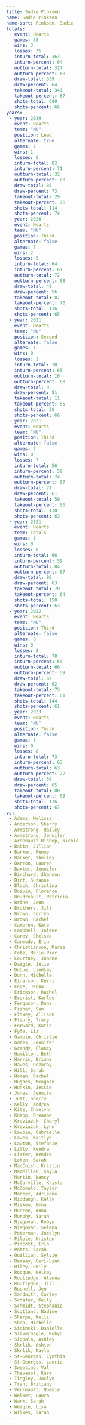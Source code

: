 ```yaml
---
title: Sadie Pinksen
name: Sadie Pinksen
name-sort: Pinksen, Sadie
totals:
 - event: Hearts
   games: 38
   wins: 3
   losses: 35
   inturn-total: 363
   inturn-percent: 64
   outturn-total: 317
   outturn-percent: 68
   draw-total: 339
   draw-percent: 64
   takeout-total: 341
   takeout-percent: 67
   shots-total: 680
   shots-percent: 66
years:
 - year: 2019
   event: Hearts
   team: "NU"
   position: Lead
   alternate: true
   games: 7
   wins: 1
   losses: 6
   inturn-total: 82
   inturn-percent: 71
   outturn-total: 32
   outturn-percent: 80
   draw-total: 85
   draw-percent: 73
   takeout-total: 29
   takeout-percent: 76
   shots-total: 114
   shots-percent: 74
 - year: 2020
   event: Hearts
   team: "NU"
   position: Third
   alternate: false
   games: 7
   wins: 2
   losses: 5
   inturn-total: 64
   inturn-percent: 61
   outturn-total: 72
   outturn-percent: 68
   draw-total: 49
   draw-percent: 56
   takeout-total: 87
   takeout-percent: 70
   shots-total: 136
   shots-percent: 65
 - year: 2021
   event: Hearts
   team: "NU"
   position: Second
   alternate: false
   games: 1
   wins: 0
   losses: 1
   inturn-total: 10
   inturn-percent: 65
   outturn-total: 10
   outturn-percent: 68
   draw-total: 9
   draw-percent: 81
   takeout-total: 11
   takeout-percent: 55
   shots-total: 20
   shots-percent: 66
 - year: 2021
   event: Hearts
   team: "NU"
   position: Third
   alternate: false
   games: 7
   wins: 0
   losses: 7
   inturn-total: 56
   inturn-percent: 58
   outturn-total: 74
   outturn-percent: 67
   draw-total: 71
   draw-percent: 61
   takeout-total: 59
   takeout-percent: 66
   shots-total: 130
   shots-percent: 63
 - year: 2021
   event: Hearts
   team: Totals
   games: 8
   wins: 0
   losses: 8
   inturn-total: 66
   inturn-percent: 59
   outturn-total: 84
   outturn-percent: 67
   draw-total: 80
   draw-percent: 63
   takeout-total: 70
   takeout-percent: 64
   shots-total: 150
   shots-percent: 63
 - year: 2022
   event: Hearts
   team: "NU"
   position: Third
   alternate: false
   games: 8
   wins: 0
   losses: 8
   inturn-total: 78
   inturn-percent: 64
   outturn-total: 66
   outturn-percent: 59
   draw-total: 69
   draw-percent: 62
   takeout-total: 75
   takeout-percent: 61
   shots-total: 144
   shots-percent: 61
 - year: 2023
   event: Hearts
   team: "NU"
   position: Third
   alternate: false
   games: 8
   wins: 0
   losses: 8
   inturn-total: 73
   inturn-percent: 63
   outturn-total: 63
   outturn-percent: 72
   draw-total: 56
   draw-percent: 65
   takeout-total: 80
   takeout-percent: 69
   shots-total: 136
   shots-percent: 67
vs:
 - Adams, Melissa
 - Anderson, Sherry
 - Armstrong, Hailey
 - Armstrong, Jennifer
 - Arsenault-Bishop, Nicole
 - Babin, Jillian
 - Barker, Penny
 - Barker, Shelley
 - Barron, Lauren
 - Baxter, Jennifer
 - Birchard, Shannon
 - Birt, Suzanne
 - Black, Christina
 - Boivin, Florence
 - Boudreault, Patricia
 - Brine, Jenn
 - Brothers, Jill
 - Brown, Corryn
 - Brown, Rachel
 - Cameron, Kate
 - Campbell, Jolene
 - Carey, Chelsea
 - Carmody, Erin
 - Christianson, Marie
 - Cote, Marie-Pier
 - Courtney, Joanne
 - Daigle, Julie
 - Dubue, Lindsay
 - Dunn, Michelle
 - Einarson, Kerri
 - Enge, Jenna
 - Erickson, Rachel
 - Everist, Karlee
 - Ferguson, Dana
 - Fisher, Sam
 - Flaxey, Allison
 - Fleury, Tracy
 - Forward, Katie
 - Fyfe, Liz
 - Gamble, Christie
 - Gates, Jennifer
 - Grandy, Clancy
 - Hamilton, Beth
 - Harris, Briane
 - Hawes, Dezaray
 - Hill, Sarah
 - Homan, Rachel
 - Hughes, Meaghan
 - Hunkin, Jessie
 - Jones, Jennifer
 - Just, Sherry
 - Kelly, Andrea
 - Kitz, Chaelynn
 - Knapp, Breanne
 - Kreviazuk, Cheryl
 - Kreviazuk, Lynn
 - Lavoie, Gabrielle
 - Lawes, Kaitlyn
 - Lawton, Stefanie
 - Lilly, Kendra
 - Lister, Kendra
 - Loken, Sarah
 - MacCuish, Kristin
 - MacMillan, Kayla
 - Martin, Nancy
 - McCarville, Krista
 - McDonald, Taylor
 - Mercer, Adrienne
 - Middaugh, Kelly
 - Miskew, Emma
 - Munroe, Anna
 - Murphy, Sarah
 - Njegovan, Robyn
 - Njegovan, Selena
 - Peterman, Jocelyn
 - Pilote, Kristen
 - Pincott, Erin
 - Potts, Sarah
 - Quillian, Sylvie
 - Ramsay, Geri-Lynn
 - Riley, Emily
 - Rocque, Kelsey
 - Routledge, Alanna
 - Routledge, Jill
 - Rusnell, Jen
 - Sandwith, Carley
 - Schafer, Kelly
 - Schmidt, Stephanie
 - Scotland, Nadine
 - Sharpe, Kelli
 - Shea, Michelle
 - Sicinski, Danielle
 - Silvernagle, Robyn
 - Sippala, Ashley
 - Skrlik, Ashton
 - Skrlik, Kayla
 - St-Georges, Cynthia
 - St-Georges, Laurie
 - Sweeting, Val
 - Thevenot, Kara
 - Tingley, Jaclyn
 - Tran, Brittany
 - Verreault, Noemie
 - Walker, Laura
 - Wark, Sarah
 - Weagle, Lisa
 - Wilkes, Sarah
---
```

